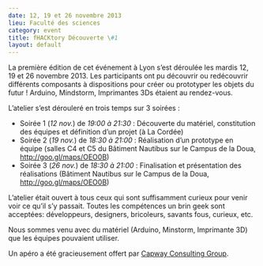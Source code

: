 ```yaml
---
date: 12, 19 et 26 novembre 2013
lieu: Faculté des sciences
category: event
title: fHACKtory Découverte \#1
layout: default
---
```


La première édition de cet événement à Lyon s’est déroulée les mardis 12, 19 et 26 novembre 2013. Les participants ont pu découvrir ou redécouvrir différents composants à dispositions pour créer ou prototyper les objets du futur ! Arduino, Mindstorm, Imprimantes 3Ds étaient au rendez-vous.

L’atelier s’est dérouleré en trois temps sur 3 soirées :
 
* Soirée 1 (*12 nov.*) de *19:00 à 21:30* : Découverte du matériel, constitution des équipes et définition d’un projet (à  La Cordée)
* Soirée 2 (*19 nov.*) de *18:30 à 21:00* : Réalisation d’un prototype en équipe (salles C4 et C5 du Bâtiment Nautibus sur le Campus de la Doua, http://goo.gl/maps/OEO0B)
* Soirée 3 (*26 nov.*) de *18:30 à 21:00* : Finalisation et présentation des réalisations (Bâtiment Nautibus sur le Campus de la Doua, http://goo.gl/maps/OEO0B)

L’atelier était ouvert à tous ceux qui sont suffisamment curieux pour venir voir ce qu’il s’y passait. Toutes les compétences un brin geek sont acceptées: développeurs, designers, bricoleurs, savants fous, curieux, etc.

Nous sommes venu avec du matériel (Arduino, Minstorm, Imprimante 3D) que les équipes pouvaient utiliser.

Un apéro a été gracieusement offert par [Capway Consulting Group](http://capwaycg.fr/).
